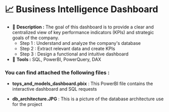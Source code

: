 # 📈 Business Intelligence Dashboard

- 📄 **Description :** The goal of this dashboard is to provide a clear and centralized view of key performance indicators (KPIs) and strategic goals of the company.
  -  Step 1 : Understand and analyze the company's database
  -  Step 2 : Extract relevant data and create KPIs
  -  Step 3 : Design a functional and intuitive dashboard
- 🔧 **Tools :** SQL, PowerBI, PowerQuery, DAX


### You can find attached the following files :

- **toys_and_models_dashboard.pbix** :
This PowerBI file contains the interactive dashboard and SQL requests 

- **db_architecture.JPG** : This is a picture of the database architecture use for the project

